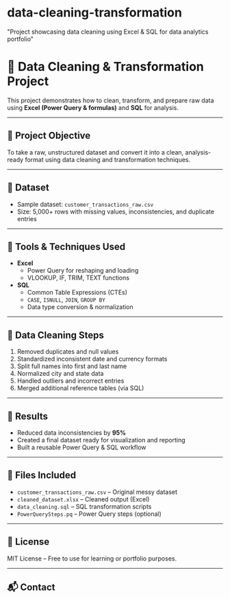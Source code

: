 # data-cleaning-transformation
"Project showcasing data cleaning using Excel &amp; SQL for data analytics portfolio"
# 🧼 Data Cleaning & Transformation Project

This project demonstrates how to clean, transform, and prepare raw data using **Excel (Power Query & formulas)** and **SQL** for analysis.

---

## 🧠 Project Objective

To take a raw, unstructured dataset and convert it into a clean, analysis-ready format using data cleaning and transformation techniques.

---

## 📁 Dataset

- Sample dataset: `customer_transactions_raw.csv`
- Size: 5,000+ rows with missing values, inconsistencies, and duplicate entries

---

## 🔧 Tools & Techniques Used

- **Excel**
  - Power Query for reshaping and loading
  - VLOOKUP, IF, TRIM, TEXT functions
- **SQL**
  - Common Table Expressions (CTEs)
  - `CASE`, `ISNULL`, `JOIN`, `GROUP BY`
  - Data type conversion & normalization

---

## 🧹 Data Cleaning Steps

1. Removed duplicates and null values
2. Standardized inconsistent date and currency formats
3. Split full names into first and last name
4. Normalized city and state data
5. Handled outliers and incorrect entries
6. Merged additional reference tables (via SQL)

---

## 🎯 Results

- Reduced data inconsistencies by **95%**
- Created a final dataset ready for visualization and reporting
- Built a reusable Power Query & SQL workflow

---

## 📎 Files Included

- `customer_transactions_raw.csv` – Original messy dataset
- `cleaned_dataset.xlsx` – Cleaned output (Excel)
- `data_cleaning.sql` – SQL transformation scripts
- `PowerQuerySteps.pq` – Power Query steps (optional)

---

## 🧾 License

MIT License – Free to use for learning or portfolio purposes.

---

## 📬 Contact


